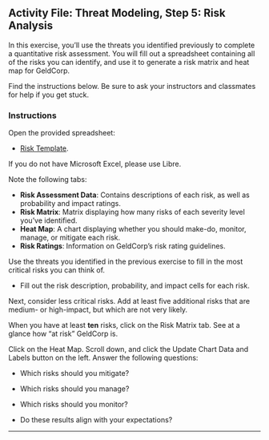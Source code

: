 ## Activity File: Threat Modeling, Step 5: Risk Analysis

In this exercise, you’ll use the threats you identified previously to complete a quantitative risk assessment. You will fill out a spreadsheet containing all of the risks you can identify, and use it to generate a risk matrix and heat map for GeldCorp.

Find the instructions below. Be sure to ask your instructors and classmates for help if you get stuck.



### Instructions

Open the provided spreadsheet: 
- [Risk Template](RiskTemplate.xlsx). 

If you do not have Microsoft Excel, please use Libre. 

Note the following tabs:

  - **Risk Assessment Data**: Contains descriptions of each risk, as well as probability and impact ratings.
  - **Risk Matrix**: Matrix displaying how many risks of each severity level you’ve identified.
  - **Heat Map**: A chart displaying whether you should make-do, monitor, manage, or mitigate each risk.
  - **Risk Ratings**: Information on GeldCorp’s risk rating guidelines.

Use the threats you identified in the previous exercise to fill in the most critical risks you can think of. 

- Fill out the risk description, probability, and impact cells for each risk.

 Next, consider less critical risks. Add at least five additional risks that are medium- or high-impact, but which are not very likely.
 
 When you have at least **ten** risks, click on the Risk Matrix tab. See at a glance how “at risk” GeldCorp is.

Click on the Heat Map. Scroll down, and click the Update Chart Data and Labels button on the left. Answer the following questions:

- Which risks should you mitigate?
  
- Which risks should you manage?

- Which risks should you monitor?

- Do these results align with your expectations?

--- 
